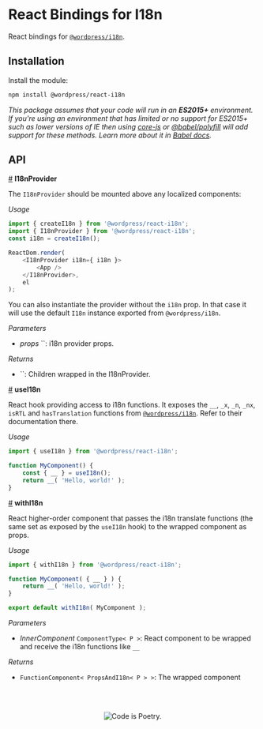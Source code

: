 # React Bindings for I18n

React bindings for [`@wordpress/i18n`](../i18n).

## Installation

Install the module:

```sh
npm install @wordpress/react-i18n
```

_This package assumes that your code will run in an **ES2015+** environment. If you're using an environment that has limited or no support for ES2015+ such as lower versions of IE then using [core-js](https://github.com/zloirock/core-js) or [@babel/polyfill](https://babeljs.io/docs/en/next/babel-polyfill) will add support for these methods. Learn more about it in [Babel docs](https://babeljs.io/docs/en/next/caveats)._

## API

<!-- START TOKEN(Autogenerated API docs) -->

<a name="I18nProvider" href="#I18nProvider">#</a> **I18nProvider**

The `I18nProvider` should be mounted above any localized components:

_Usage_

```js
import { createI18n } from '@wordpress/react-i18n';
import { I18nProvider } from '@wordpress/react-i18n';
const i18n = createI18n();

ReactDom.render(
	<I18nProvider i18n={ i18n }>
		<App />
	</I18nProvider>,
	el
);
```

You can also instantiate the provider without the `i18n` prop. In that case it will use the
default `I18n` instance exported from `@wordpress/i18n`.

_Parameters_

-   _props_ ``: i18n provider props.

_Returns_

-   ``: Children wrapped in the I18nProvider.

<a name="useI18n" href="#useI18n">#</a> **useI18n**

React hook providing access to i18n functions. It exposes the `__`, `_x`, `_n`, `_nx`,
`isRTL` and `hasTranslation` functions from [`@wordpress/i18n`](../i18n).
Refer to their documentation there.

_Usage_

```js
import { useI18n } from '@wordpress/react-i18n';

function MyComponent() {
	const { __ } = useI18n();
	return __( 'Hello, world!' );
}
```

<a name="withI18n" href="#withI18n">#</a> **withI18n**

React higher-order component that passes the i18n translate functions (the same set
as exposed by the `useI18n` hook) to the wrapped component as props.

_Usage_

```js
import { withI18n } from '@wordpress/react-i18n';

function MyComponent( { __ } ) {
	return __( 'Hello, world!' );
}

export default withI18n( MyComponent );
```

_Parameters_

-   _InnerComponent_ `ComponentType< P >`: React component to be wrapped and receive the i18n functions like `__`

_Returns_

-   `FunctionComponent< PropsAndI18n< P > >`: The wrapped component


<!-- END TOKEN(Autogenerated API docs) -->

<br/><br/><p align="center"><img src="https://s.w.org/style/images/codeispoetry.png?1" alt="Code is Poetry." /></p>
